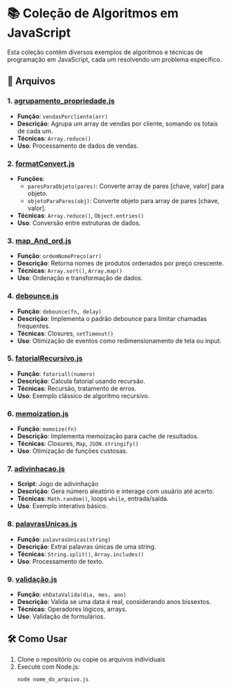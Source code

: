 # 📚 Coleção de Algoritmos em JavaScript

Esta coleção contém diversos exemplos de algoritmos e técnicas de programação em JavaScript, cada um resolvendo um problema específico.

## 📂 Arquivos

### 1. [agrupamento_propriedade.js](./agrupamento_propriedade.js)
- **Função**: `vendasPorcliente(arr)`
- **Descrição**: Agrupa um array de vendas por cliente, somando os totais de cada um.
- **Técnicas**: `Array.reduce()`
- **Uso**: Processamento de dados de vendas.

### 2. [formatConvert.js](./formatConvert.js)
- **Funções**:
  - `paresParaObjeto(pares)`: Converte array de pares [chave, valor] para objeto.
  - `objetoParaPares(obj)`: Converte objeto para array de pares [chave, valor].
- **Técnicas**: `Array.reduce()`, `Object.entries()`
- **Uso**: Conversão entre estruturas de dados.

### 3. [map_And_ord.js](./map_And_ord.js)
- **Função**: `ordemNomePreço(arr)`
- **Descrição**: Retorna nomes de produtos ordenados por preço crescente.
- **Técnicas**: `Array.sort()`, `Array.map()`
- **Uso**: Ordenação e transformação de dados.

### 4. [debounce.js](./debounce.js)
- **Função**: `debounce(fn, delay)`
- **Descrição**: Implementa o padrão debounce para limitar chamadas frequentes.
- **Técnicas**: Closures, `setTimeout()`
- **Uso**: Otimização de eventos como redimensionamento de tela ou input.

### 5. [fatorialRecursivo.js](./fatorialRecursivo.js)
- **Função**: `fatoriall(numero)`
- **Descrição**: Calcula fatorial usando recursão.
- **Técnicas**: Recursão, tratamento de erros.
- **Uso**: Exemplo clássico de algoritmo recursivo.

### 6. [memoization.js](./memoization.js)
- **Função**: `memoize(fn)`
- **Descrição**: Implementa memoização para cache de resultados.
- **Técnicas**: Closures, `Map`, `JSON.stringify()`
- **Uso**: Otimização de funções custosas.

### 7. [adivinhacao.js](./adivinhacao.js)
- **Script**: Jogo de adivinhação
- **Descrição**: Gera número aleatório e interage com usuário até acerto.
- **Técnicas**: `Math.random()`, loops `while`, entrada/saída.
- **Uso**: Exemplo interativo básico.

### 8. [palavrasUnicas.js](./palavrasUnicas.js)
- **Função**: `palavrasUnicas(string)`
- **Descrição**: Extrai palavras únicas de uma string.
- **Técnicas**: `String.split()`, `Array.includes()`
- **Uso**: Processamento de texto.

### 9. [validação.js](./validação.js)
- **Função**: `ehDataValida(dia, mes, ano)`
- **Descrição**: Valida se uma data é real, considerando anos bissextos.
- **Técnicas**: Operadores lógicos, arrays.
- **Uso**: Validação de formulários.

## 🛠 Como Usar

1. Clone o repositório ou copie os arquivos individuais
2. Execute com Node.js:
   ```bash
   node nome_do_arquivo.js